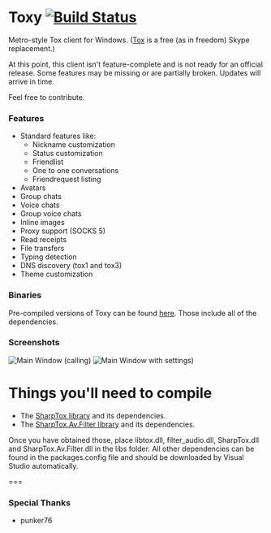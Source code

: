 Toxy [![Build Status](https://jenkins.impy.me/job/Toxy%20x86/badge/icon)](https://jenkins.impy.me/job/Toxy%20x86/)
====

Metro-style Tox client for Windows. ([Tox](https://github.com/irungentoo/ProjectTox-Core "ProjectTox GitHub repo") is a free (as in freedom) Skype replacement.)

At this point, this client isn't feature-complete and is not ready for an official release.
Some features may be missing or are partially broken. Updates will arrive in time.

Feel free to contribute.

### Features

* Standard features like:
  - Nickname customization
  - Status customization
  - Friendlist
  - One to one conversations
  - Friendrequest listing
* Avatars
* Group chats
* Voice chats
* Group voice chats
* Inline images
* Proxy support (SOCKS 5)
* Read receipts
* File transfers
* Typing detection
* DNS discovery (tox1 and tox3)
* Theme customization

### Binaries
Pre-compiled versions of Toxy can be found [here](https://jenkins.impy.me/ "Toxy Binaries"). Those include all of the dependencies.

### Screenshots

![Main Window (calling)](http://impy.me/i/6f44aa.png)
![Main Window with settings)](http://impy.me/i/4e2de8.png)

Things you'll need to compile
===

* The [SharpTox library](https://github.com/Impyy/SharpTox "SharpTox GitHub repo") and its dependencies.
* The [SharpTox.Av.Filter library](https://github.com/Impyy/SharpTox "SharpTox.Av.Filter GitHub repo") and its dependencies.

Once you have obtained those, place libtox.dll, filter_audio.dll, SharpTox.dll and SharpTox.Av.Filter.dll in the libs folder.
All other dependencies can be found in the packages.config file and should be downloaded by Visual Studio automatically.

===
### Special Thanks

* punker76
